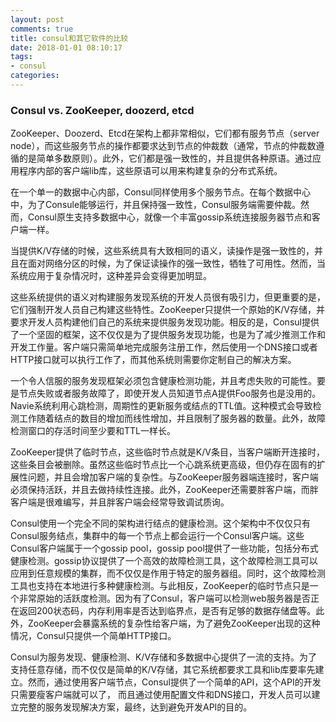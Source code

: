 ```yaml
---
layout: post
comments: true
title: consul和其它软件的比较
date: 2018-01-01 08:10:17
tags:
- consul
categories:
---
```


### Consul vs. ZooKeeper, doozerd, etcd

ZooKeeper、Doozerd、Etcd在架构上都非常相似，它们都有服务节点（server node），而这些服务节点的操作都要求达到节点的仲裁数（通常，节点的仲裁数遵循的是简单多数原则）。此外，它们都是强一致性的，并且提供各种原语。通过应用程序内部的客户端lib库，这些原语可以用来构建复杂的分布式系统。

在一个单一的数据中心内部，Consul同样使用多个服务节点。在每个数据中心中，为了Consule能够运行，并且保持强一致性，Consul服务端需要仲裁。然而，Consul原生支持多数据中心，就像一个丰富gossip系统连接服务器节点和客户端一样。

当提供K/V存储的时候，这些系统具有大致相同的语义，读操作是强一致性的，并且在面对网络分区的时候，为了保证读操作的强一致性，牺牲了可用性。然而，当系统应用于复杂情况时，这种差异会变得更加明显。

这些系统提供的语义对构建服务发现系统的开发人员很有吸引力，但更重要的是，它们强制开发人员自己构建这些特性。ZooKeeper只提供一个原始的K/V存储，并要求开发人员构建他们自己的系统来提供服务发现功能。相反的是，Consul提供了一个坚固的框架，这不仅仅是为了提供服务发现功能，也是为了减少推测工作和开发工作量。客户端只需简单地完成服务注册工作，然后使用一个DNS接口或者HTTP接口就可以执行工作了，而其他系统则需要你定制自己的解决方案。

一个令人信服的服务发现框架必须包含健康检测功能，并且考虑失败的可能性。要是节点失败或者服务故障了，即使开发人员知道节点A提供Foo服务也是没用的。Navie系统利用心跳检测，周期性的更新服务或结点的TTL值。这种模式会导致检测工作随着结点的数目的增加而线性增加，并且限制了服务器的数量。此外，故障检测窗口的存活时间至少要和TTL一样长。

ZooKeeper提供了临时节点，这些临时节点就是K/V条目，当客户端断开连接时，这些条目会被删除。虽然这些临时节点比一个心跳系统更高级，但仍存在固有的扩展性问题，并且会增加客户端的复杂性。与ZooKeeper服务器端连接时，客户端必须保持活跃，并且去做持续性连接。此外，ZooKeeper还需要胖客户端，而胖客户端是很难编写，并且胖客户端会经常导致调试质询。

Consul使用一个完全不同的架构进行结点的健康检测。这个架构中不仅仅只有Consul服务结点，集群中的每一个节点上都会运行一个Consul客户端。这些Consul客户端属于一个gossip pool，gossip pool提供了一些功能，包括分布式健康检测。gossip协议提供了一个高效的故障检测工具，这个故障检测工具可以应用到任意规模的集群，而不仅仅是作用于特定的服务器组。同时，这个故障检测工具也支持在本地进行多种健康检测。与此相反，ZooKeeper的临时节点只是一个非常原始的活跃度检测。因为有了Consul，客户端可以检测web服务器是否正在返回200状态码，内存利用率是否达到临界点，是否有足够的数据存储盘等。此外，ZooKeeper会暴露系统的复杂性给客户端，为了避免ZooKeeper出现的这种情况，Consul只提供一个简单HTTP接口。

Consul为服务发现、健康检测、K/V存储和多数据中心提供了一流的支持。为了支持任意存储，而不仅仅是简单的K/V存储，其它系统都要求工具和lib库要率先建立。然而，通过使用客户端节点，Consul提供了一个简单的API，这个API的开发只需要瘦客户端就可以了， 而且通过使用配置文件和DNS接口，开发人员可以建立完整的服务发现解决方案，最终，达到避免开发API的目的。






